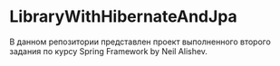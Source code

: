 # LibraryWithHibernateAndJpa
В данном репозитории представлен проект выполненного второго задания по курсу Spring Framework by Neil Alishev.
